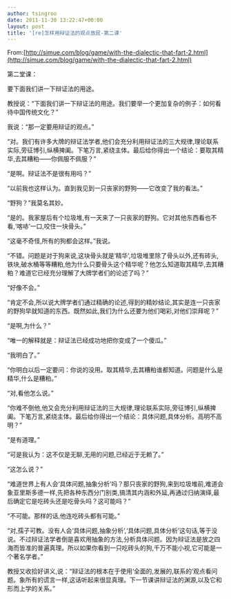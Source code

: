```yaml
---
author: tsingroo
date: 2011-11-30 13:22:47+00:00
layout: post
title: '[re]怎样用辩证法的观点放屁-第二课'
---
```


From:[http://simue.com/blog/game/with-the-dialectic-that-fart-2.html](http://simue.com/blog/game/with-the-dialectic-that-fart-2.html)


第二堂课：

要下面我们讲一下辩证法的用途。

教授说：“下面我们讲一下辩证法的用途。我们要举一个更加复杂的例子：如何看待中国传统文化？”

我说：“那一定要用辩证的观点。”

<!-- more -->“对。我们有许多大牌的辩证法学者,他们会充分利用辩证法的三大规律,理论联系实际,旁征博引,纵横捭阖。下笔万言,紧绕主体。最后给你得出一个结论：要取其精华,去其糟粕——你佩服不佩服？”

“是啊。辩证法不是很有用吗？”

“以前我也这样认为。直到我见到一只丧家的野狗——它改变了我的看法。”

“野狗？”我莫名其妙。

“是的。我家屋后有个垃圾堆,有一天来了一只丧家的野狗。它对其他东西看也不看,‘喀哧’一口,咬住一块骨头。”

“这毫不奇怪,所有的狗都会这样。”我说。

“不错。问题是对于狗来说,这块骨头就是‘精华’,垃圾堆里除了骨头以外,还有砖头,铁块,破水桶等等糟粕,他为什么只要骨头这个精华呢？他怎么知道取其精华,去其糟粕？难道它已经充分理解了大牌学者们的论述了吗？”

“好像不会。”

“肯定不会,所以说大牌学者们通过精确的论述,得到的精妙结论,其实是连一只丧家的野狗早就知道的东西。既然如此,我们为什么还要为他们喝彩,对他们崇拜呢？”

“是啊,为什么？”

“唯一的解释就是：辩证法已经成功地把你变成了一个傻瓜。”

“我明白了。”

“你明白以后一定要问：你说的没用。取其精华,去其糟粕谁都知道。问题是什么是精华,什么是糟粕。”

“对,看他怎么说。”

“你难不倒他,他又会充分利用辩证法的三大规律,理论联系实际,旁征博引,纵横捭阖。下笔万言,紧绕主体。最后给你得出一个结论：具体问题,具体分析。高明不高明？”

“是有道理。”

“可是我认为：这不仅是无聊,无用的问题,已经近于无赖了。”

“这怎么说？”

“难道世界上有人会‘具体问题,抽象分析’吗？那只丧家的野狗,来到垃圾堆前,难道会象亚里斯多德一样,先把各种东西分门别类,搞清其内涵和外延,再通过归纳演绎,最后确定它是吃砖头还是吃骨头吗？这可能吗？”

“不可能。那样的话,他连吃砖头都有可能。”

“对,孺子可教。没有人会‘具体问题,抽象分析’,‘具体问题,具体分析’这句话,等于没说。不过辩证法学者倒是喜欢用抽象的方法,分析具体问题。因为辩证法是放之四海而皆准的普遍真理。所以如果你看到一只吃砖头的狗,千万不能小视,它可能是一个著名学者。”

教授又收拾好讲义,说：“辩证法的根本在于使用‘全面的,发展的,联系的’观点看问题。象所有的谎言一样,这话听起来很显真理。下一节课讲辩证法的渊源,以及它和形而上学的关系。”
